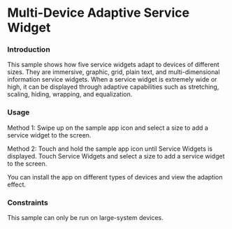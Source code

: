 # Multi-Device Adaptive Service Widget<a name="EN-CN_TOPIC_0000001134880540"></a>

### Introduction<a name="section1671095819312"></a>

This sample shows how five service widgets adapt to devices of different sizes. They are immersive, graphic, grid, plain text, and multi-dimensional information service widgets. When a service widget is extremely wide or high,  it can be displayed through adaptive capabilities such as stretching, scaling, hiding, wrapping, and equalization.

### Usage<a name="section18306125344"></a>

Method 1: Swipe up on the sample app icon and select a size to add a service widget to the screen.

Method 2: Touch and hold the sample app icon until Service Widgets is displayed. Touch Service Widgets and select a size to add a service widget to the screen.

You can install the app on different types of devices and view the adaption effect.

### Constraints<a name="section1331285614344"></a>

This sample can only be run on large-system devices.

